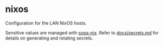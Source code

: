 # nixos

Configuration for the LAN NixOS hosts.

Sensitive values are managed with [sops-nix](https://github.com/Mic92/sops-nix).
Refer to [docs/secrets.md](docs/secrets.md) for details on generating and rotating secrets.

